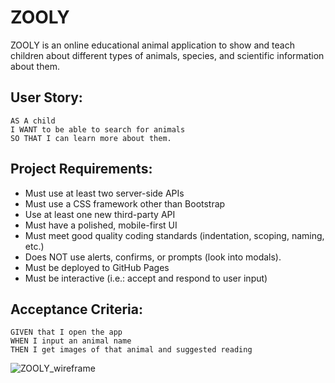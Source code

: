 # ZOOLY

ZOOLY is an online educational animal application to show and teach children about different types of animals, species, and scientific information about them.


## User Story:
```
AS A child
I WANT to be able to search for animals
SO THAT I can learn more about them.

```

## Project Requirements:
- Must use at least two server-side APIs
- Must use a CSS framework other than Bootstrap
- Use at least one new third-party API
- Must have a polished, mobile-first UI
- Must meet good quality coding standards (indentation, scoping, naming, etc.)
- Does NOT use alerts, confirms, or prompts (look into modals).
- Must be deployed to GitHub Pages
- Must be interactive (i.e.: accept and respond to user input)


## Acceptance Criteria:
```
GIVEN that I open the app
WHEN I input an animal name
THEN I get images of that animal and suggested reading

```

![ZOOLY_wireframe](https://user-images.githubusercontent.com/62815477/89718036-b04bfd00-d981-11ea-8d8a-d4a12aeaa78b.png)
